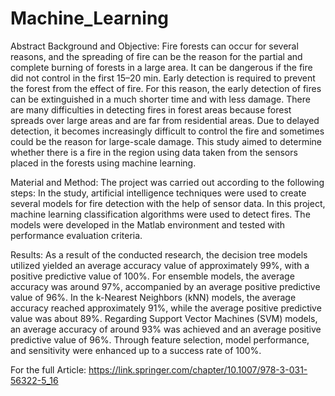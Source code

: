 # Machine_Learning
Abstract
Background and Objective: Fire forests can occur for several reasons, and the spreading of fire can be the reason for the partial and complete burning of forests in a large area. It can be dangerous if the fire did not control in the first 15–20 min. Early detection is required to prevent the forest from the effect of fire. For this reason, the early detection of fires can be extinguished in a much shorter time and with less damage. There are many difficulties in detecting fires in forest areas because forest spreads over large areas and are far from residential areas. Due to delayed detection, it becomes increasingly difficult to control the fire and sometimes could be the reason for large-scale damage. This study aimed to determine whether there is a fire in the region using data taken from the sensors placed in the forests using machine learning.

Material and Method: The project was carried out according to the following steps: In the study, artificial intelligence techniques were used to create several models for fire detection with the help of sensor data. In this project, machine learning classification algorithms were used to detect fires. The models were developed in the Matlab environment and tested with performance evaluation criteria.

Results: As a result of the conducted research, the decision tree models utilized yielded an average accuracy value of approximately 99%, with a positive predictive value of 100%. For ensemble models, the average accuracy was around 97%, accompanied by an average positive predictive value of 96%. In the k-Nearest Neighbors (kNN) models, the average accuracy reached approximately 91%, while the average positive predictive value was about 89%. Regarding Support Vector Machines (SVM) models, an average accuracy of around 93% was achieved and an average positive predictive value of 96%. Through feature selection, model performance, and sensitivity were enhanced up to a success rate of 100%.


For the full Article: https://link.springer.com/chapter/10.1007/978-3-031-56322-5_16 
